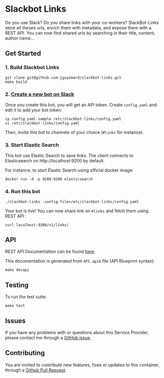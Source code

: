 # Slackbot Links

Do you use Slack? Do you share links with your co-workers?
SlackBot-Links store all theses urls, enrich them with metadata, and expose them with a REST API.
You can now find shared urls by searching in their title, content, author name...

## Get Started

### 1. Build Slackbot Links

```
git clone git@github.com:jguyomard/slackbot-links.git
make build
```

### 2. [Create a new bot on Slack](https://my.slack.com/services/new/bot)

Once you create this bot, you will get an API token. Create `config.yaml` and edit it to add your bot token:

```
cp config.yaml.sample /etc/slackbot-links/config.yaml
vi /etc/slackbot-links/config.yaml
```

Then, invite this bot to channels of your choice (`#links` for instance).


### 3. Start Elastic Search

This bot use Elastic Search to save links. The client connects to Elasticsearch on http://localhost:9200 by default.

For instance, to start Elastic Search using official docker image:
```
docker run -d -p 9200:9200 elasticsearch
```

### 4. Run this bot

```
./slackbot-links -config-file=/etc/slackbot-links/config.yaml
```

Your bot is live!
You can now share link on `#links` and fetch them using REST API :

```
curl localhost:9300/v1/links/
```

## API

REST API Documentation can be found [here](https://jguyomard.github.io/slackbot-links).


This documentation is generated from `API.apib` file (API Blueprint syntax):

```
make docapi
```


## Testing

To run the test suite:

```
make test
```

## Issues

If you have any problems with or questions about this Service Provider, please contact me through a [GitHub issue](https://github.com/jguyomard/slackbot-links/issues).


## Contributing

You are invited to contribute new features, fixes or updates to this container, through a [Github Pull Request](https://github.com/jguyomard/slackbot-links/pulls).
